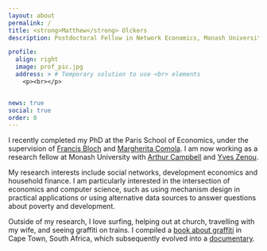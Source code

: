 ```yaml
---
layout: about
permalink: /
title: <strong>Matthew</strong> Olckers
description: Postdoctoral Fellow in Network Economics, Monash University

profile:
  align: right
  image: prof_pic.jpg
  address: > # Temporary solution to use <br> elements
    <p><br></p>


news: true
social: true
order: 0
---
```


I recently completed my PhD at the Paris School of Economics, under the supervision of [Francis Bloch](https://www.sites.google.com/site/francisbloch1/) and [Margherita Comola](http://www.parisschoolofeconomics.com/comola-margherita/). I am now working as a research fellow at Monash University with [Arthur Campbell](https://sites.google.com/site/arthurcampbellecon/) and [Yves Zenou](https://sites.google.com/site/yvesbzenou/).

My research interests include social networks, development economics and household finance. I am particularly interested in the intersection of economics and computer science, such as using mechanism design in practical applications or using alternative data sources to answer questions about poverty and development.

Outside of my research, I love surfing, helping out at church, travelling with my wife, and seeing graffiti on trains. I compiled a [book about graffiti](https://books.google.co.za/books/about/Painting_Cape_Town.html?id=rd_hCgAAQBAJ) in Cape Town, South Africa, which subsequently evolved into a [documentary](https://paintingcapetown.co.za/).
